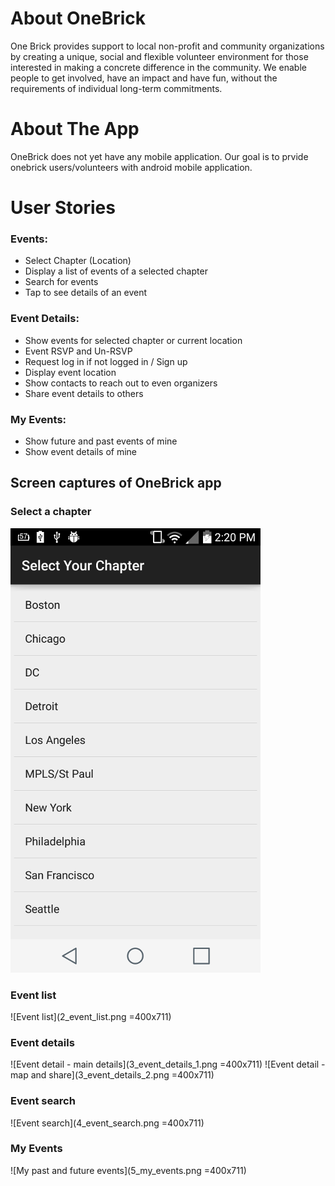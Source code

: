 About OneBrick
===============
One Brick provides support to local non-profit and community organizations by creating a unique, social and flexible volunteer environment for those interested in making a concrete difference in the community. We enable people to get involved, have an impact and have fun, without the requirements of individual long-term commitments.

About The App
==================
OneBrick does not yet have any mobile application. Our goal is to prvide onebrick users/volunteers with android mobile application.

User Stories
==============

### Events:
* Select Chapter (Location)
* Display a list of events of a selected chapter
* Search for events
* Tap to see details of an event 

### Event Details:
* Show events for selected chapter or current location 
* Event RSVP and Un-RSVP
* Request log in if not logged in / Sign up
* Display event location
* Show contacts to reach out to even organizers
* Share event details to others

### My Events:
* Show future and past events of mine
* Show event details of mine

## Screen captures of OneBrick app
### Select a chapter
![Select a chapter](1_select_chapter.png)

### Event list 
![Event list](2_event_list.png =400x711)

### Event details 
![Event detail - main details](3_event_details_1.png =400x711)
![Event detail - map and share](3_event_details_2.png =400x711)

### Event search
![Event search](4_event_search.png =400x711)

### My Events 
![My past and future events](5_my_events.png =400x711)
